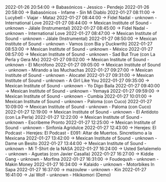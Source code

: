 2022-01-26 20:54:00 -> Babasónicos - Jessico - Pendejo
2022-01-26 20:58:00 -> Babasónicos - Infame - Sin Mi Diablo
2022-01-27 08:11:00 -> Lucybell - Viajar - Mataz
2022-01-27 08:44:00 -> Fidel Nadal - unknown - International Love
2022-01-27 08:44:00 -> Mexican Institute of Sound - unknown - Jálale (Instrumental)
2022-01-27 08:45:00 -> Fidel Nadal - unknown - International Love
2022-01-27 08:47:00 -> Mexican Institute of Sound - unknown - Jálale (Instrumental)
2022-01-27 08:50:00 -> Mexican Institute of Sound - unknown - Vamos (con Bia y Duckwrth)
2022-01-27 08:53:00 -> Mexican Institute of Sound - unknown - México
2022-01-27 08:57:00 -> Mexican Institute of Sound - unknown - Sad But True (con La Perla y Gera Mx)
2022-01-27 09:02:00 -> Mexican Institute of Sound - unknown - El Micrófono
2022-01-27 09:05:00 -> Mexican Institute of Sound - unknown - Mirando a las Muchachas
2022-01-27 09:27:00 -> Mexican Institute of Sound - unknown - Alocatel
2022-01-27 09:31:00 -> Mexican Institute of Sound - unknown - A Girl Like You
2022-01-27 09:35:00 -> Mexican Institute of Sound - unknown - Yo Digo Baila
2022-01-27 09:40:00 -> Mexican Institute of Sound - unknown - Yemayá
2022-01-27 09:59:00 -> Mexican Institute of Sound - unknown - Cumbia
2022-01-27 10:01:00 -> Mexican Institute of Sound - unknown - Paloma (con Cuco)
2022-01-27 10:09:00 -> Mexican Institute of Sound - unknown - Paloma (con Cuco)
2022-01-27 12:19:00 -> Mexican Institute of Sound - unknown - El Antídoto (con La Perla)
2022-01-27 12:22:00 -> Mexican Institute of Sound - unknown - Escribeme Pronto
2022-01-27 12:25:00 -> Mexican Institute of Sound - unknown - Sinfonía Agridulce
2022-01-27 12:43:00 -> Herejes: El Podcast - Herejes: El Podcast - E091: Altar de Muertos. Sincretismo a la Mexicana
2022-01-27 13:42:00 -> Mexican Institute of Sound - unknown - Dame un Besito
2022-01-27 13:44:00 -> Mexican Institute of Sound - unknown - Mi T-Shirt de la NASA
2022-01-27 16:24:00 -> Usted Señalemelo - unknown - Aguetas (con Javier Casalla)
2022-01-27 16:27:00 -> Kiddie Gang - unknown - Morfina
2022-01-27 16:31:00 -> Foudeqush - unknown - Makin Money
2022-01-27 16:34:00 -> Kalaido - unknown - Motorbikes In Sapa
2022-01-27 16:37:00 -> mazoulew - unknown - Kin
2022-01-27 16:41:00 -> Jai Wolf - unknown - Hikikomori (Demo)
